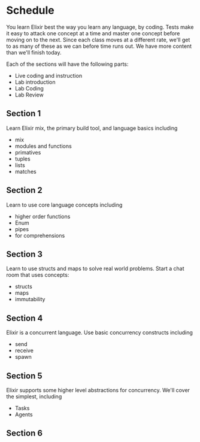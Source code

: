 # Schedule

You learn Elixir best the way you learn any language, by coding. Tests make it easy to attack 
one concept at a time and master one concept before moving on to the next. Since each class 
moves at a different rate, we'll get to as many of these as we can before time runs out. 
We have more content than we'll finish today. 

Each of the sections will have the following parts: 
* Live coding and instruction
* Lab introduction
* Lab Coding
* Lab Review



## Section 1
Learn Elixir mix, the primary build tool, and language basics including 
* mix
* modules and functions
* primatives
* tuples
* lists
* matches

## Section 2
Learn to use core language concepts including
* higher order functions
* Enum
* pipes
* for comprehensions

## Section 3
Learn to use structs and maps to solve real world problems. Start a chat room that uses concepts: 
* structs
* maps
* immutability

## Section 4
Elixir is a concurrent language. Use basic concurrency constructs including
* send
* receive
* spawn

## Section 5
Elixir supports some higher level abstractions for concurrency. We'll cover the simplest, including
* Tasks
* Agents

## Section 6 
